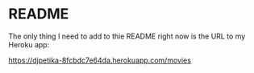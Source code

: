 # README

The only thing I need to add to thie README right now is the URL to my Heroku app:

https://djpetika-8fcbdc7e64da.herokuapp.com/movies